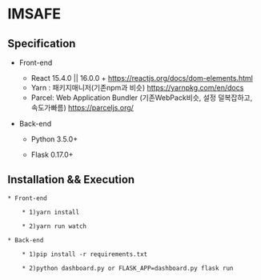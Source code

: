 # IMSAFE

## Specification


* Front-end
   
    *	React 15.4.0 || 16.0.0 +
        	https://reactjs.org/docs/dom-elements.html
    * 	Yarn : 패키지매니저(기존npm과 비슷)
            	https://yarnpkg.com/en/docs
    * 	Parcel: Web Application Bundler (기존WebPack비슷, 설정 덜복잡하고, 속도가빠름)
        	https://parceljs.org/

* Back-end

    * Python 3.5.0+

    * Flask 0.17.0+

## Installation && Execution


    * Front-end
    
        * 1)yarn install
        
        * 2)yarn run watch
        
    * Back-end
    
        * 1)pip install -r requirements.txt
        
        * 2)python dashboard.py or FLASK_APP=dashboard.py flask run
    

